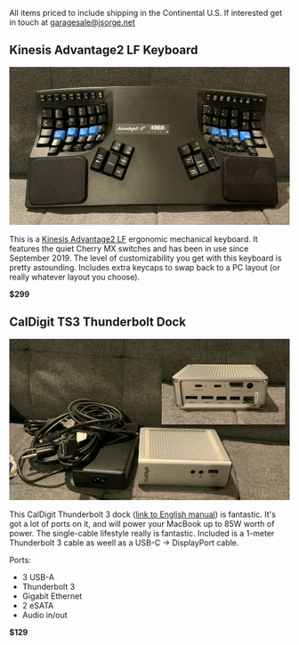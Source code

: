 All items priced to include shipping in the Continental U.S. If interested get in touch at [garagesale@jsorge.net](mailto:garagesale@jsorge.net)

## Kinesis Advantage2 LF Keyboard

![](assets/kinesis.jpg)

This is a [Kinesis Advantage2 LF](https://kinesis-ergo.com/shop/advantage2-lfq/) ergonomic mechanical keyboard. It features the quiet Cherry MX switches and has been in use since September 2019. The level of customizability you get with this keyboard is pretty astounding. Includes extra keycaps to swap back to a PC layout (or really whatever layout you choose).

**$299**


## CalDigit TS3 Thunderbolt Dock

![](assets/caldigit.jpg)

This CalDigit Thunderbolt 3 dock ([link to English manual](http://downloads.caldigit.com/CalDigit_TS3_Manual_EN.pdf)) is fantastic. It's got a lot of ports on it, and will power your MacBook up to 85W worth of power. The single-cable lifestyle really is fantastic. Included is a 1-meter Thunderbolt 3 cable as weell as a USB-C -> DisplayPort cable.

Ports:

* 3 USB-A
* Thunderbolt 3
* Gigabit Ethernet
* 2 eSATA
* Audio in/out

**$129**
